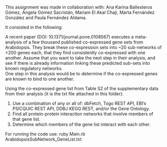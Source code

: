 This assignment was made in collaboration with: Ana Karina Ballesteros Gómez, Ángela Gómez Sacristán, Mariam El Akal Chaji, Marta Fernández González and Paula Fernández Aldama. 

It consisted in the following: 

A recent paper (DOI: 10.1371/journal.pone.0108567) executes a meta-analysis of a few thousand published co-expressed gene sets from Arabidopsis.  They break these co-expression sets into ~20 sub-networks of <200 genes each, that they find consistently co-expressed with one another.  Assume that you want to take the next step in their analysis, and see if there is already information linking these predicted sub-sets into known regulatory networks.  
One step in this analysis would be to determine if the co-expressed genes are known to bind to one another.

Using the co-expressed gene list from Table S2 of the supplementary data from their analysis (it is the txt file attached in this folder):

1. Use a combination of any or all of:  dbFetch, Togo REST API, EBI’s PSICQUIC REST API, DDBJ KEGG REST, and/or the Gene Ontology. 
2. Find all protein-protein interaction networks that involve members of that gene list.
3. Determine which members of the gene list interact with each other.

For running the code use: ruby Main.rb ArabidopsisSubNetwork_GeneList.txt

